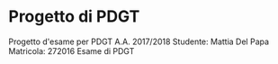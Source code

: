 # Progetto di PDGT
Progetto d'esame per PDGT A.A. 2017/2018
Studente:   Mattia Del Papa
Matricola:  272016
Esame di PDGT
